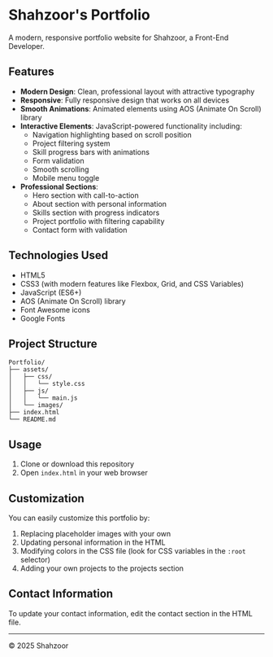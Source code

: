 # Shahzoor's Portfolio

A modern, responsive portfolio website for Shahzoor, a Front-End Developer.

## Features

- **Modern Design**: Clean, professional layout with attractive typography
- **Responsive**: Fully responsive design that works on all devices
- **Smooth Animations**: Animated elements using AOS (Animate On Scroll) library
- **Interactive Elements**: JavaScript-powered functionality including:
  - Navigation highlighting based on scroll position
  - Project filtering system
  - Skill progress bars with animations
  - Form validation
  - Smooth scrolling
  - Mobile menu toggle
- **Professional Sections**:
  - Hero section with call-to-action
  - About section with personal information
  - Skills section with progress indicators
  - Project portfolio with filtering capability
  - Contact form with validation

## Technologies Used

- HTML5
- CSS3 (with modern features like Flexbox, Grid, and CSS Variables)
- JavaScript (ES6+)
- AOS (Animate On Scroll) library
- Font Awesome icons
- Google Fonts

## Project Structure

```
Portfolio/
├── assets/
│   ├── css/
│   │   └── style.css
│   ├── js/
│   │   └── main.js
│   └── images/
├── index.html
└── README.md
```

## Usage

1. Clone or download this repository
2. Open `index.html` in your web browser

## Customization

You can easily customize this portfolio by:

1. Replacing placeholder images with your own
2. Updating personal information in the HTML
3. Modifying colors in the CSS file (look for CSS variables in the `:root` selector)
4. Adding your own projects to the projects section

## Contact Information

To update your contact information, edit the contact section in the HTML file.

---

&copy; 2025 Shahzoor
